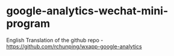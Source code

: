 # google-analytics-wechat-mini-program
English Translation of the github repo - https://github.com/rchunping/wxapp-google-analytics
